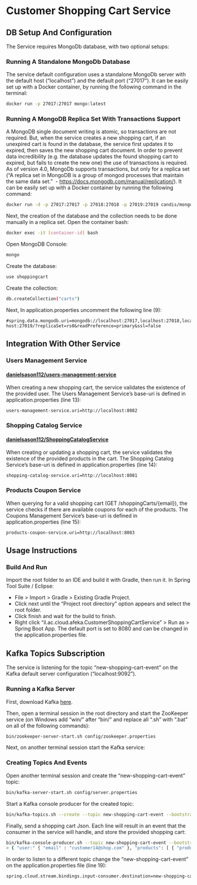 # Customer Shopping Cart Service 
## DB Setup And Configuration
The Service requires MongoDb database, with two optional setups: 
### Running A Standalone MongoDb Database
The service default configuration uses a standalone MongoDb server with the default host (“localhost”) and the default port (“27017”).
It can be easily set up with a Docker container, by running the following command in the terminal: 
```bash
docker run -p 27017:27017 mongo:latest
```
### Running A MongoDB Replica Set With Transactions Support
A MongoDB single document writing is atomic, so transactions are not required. But, when the service creates a new shopping cart, if an unexpired cart is found in the database, the service first updates it to expired, then saves the new shopping cart document. In order to prevent data incredibility (e.g. the database updates the found shopping cart to expired, but fails to create the new one) the use of transactions is required.  As of version 4.0, MongoDb supports transactions, but only for a replica set (​“A replica set in MongoDB is a group of mongod processes that maintain the same data set.” ​ - https://docs.mongodb.com/manual/replication/​).
It can be easily set up with a Docker container by running the following command: 
```bash
docker run -d -p 27017:27017 -p 27018:27018 -p 27019:27019 candis/mongo-replica-set
```
Next, the creation of the database and the collection needs to be done manually in a replica set. Open the container bash: 
```bash
docker exec -it [container-id] bash 
```
Open MongoDB Console: 
```bash
mongo 
```
Create the database: 
```bash
use shoppingcart 
```
Create the collection:
```bash
db.createCollection("carts")
```

Next, In application.properties uncomment the following line (9): 
 ```
#spring.data.mongodb.uri=mongodb://localhost:27017,localhost:27018,local host:27019/?replicaSet=rs0&readPreference=primary&ssl=false 
```
 
## Integration With Other Service 
### Users Management Service
#### [danielsason112/users-management-service](https://github.com/danielsason112/user-management-service)
When creating a new shopping cart, the service validates the existence of the provided user. The Users Management Service’s base-uri is defined in application.properties (line 13): 
```
users-management-service.uri=http://localhost:8082
```
### Shopping Catalog Service
#### [danielsason112/ShoppingCatalogService](https://github.com/danielsason112/ShoppingCatalogService)
When creating or updating a shopping cart, the service validates the existence of the provided products in the cart. The Shopping Catalog Service’s base-uri is defined in application.properties (line 14): 
```
shopping-catalog-service.uri=http://localhost:8081
```
### Products Coupon Service
When querying for a valid shopping cart (GET /shoppingCarts/{email}), the service checks if there are available coupons for each of the products. The Coupons Management Service’s base-uri is defined in application.properties (line 15): 
```
products-coupon-service.uri=http://localhost:8083 
```
## Usage Instructions 
### Build And Run
Import the root folder to an IDE and build it with Gradle, then run it.
In Spring Tool Suite / Eclipse:
- File > Import > Gradle > Existing Gradle Project.
- Click next until the “Project root directory” option appears and select the root folder.
- Click finish and wait for the build to finish.
- Right click “il.ac.cloud.afeka.CustomerShoppingCartService” > Run as > Spring Boot App.
The default port is set to 8080 and can be changed in the application.properties file. 

## Kafka Topics Subscription
The service is listening for the topic “new-shopping-cart-event” on the Kafka default server configuration (“localhost:9092”). 
### Running a Kafka Server
First, download Kafka [here](https://www.apache.org/dyn/closer.cgi?path=/kafka/2.7.0/kafka_2.13-2.7.0.tgz). 

Then, open a terminal session in the root directory and start the ZooKeeper service (on Windows add “win/” after “bin/” and replace all “.sh” with “.bat” on all of the following commands): 
```bash
bin/zookeeper-server-start.sh config/zookeeper.properties
```
Next, on another terminal session start the Kafka service: 
### Creating Topics And Events
Open another terminal session and create the “new-shopping-cart-event” topic: 
```bash
bin/kafka-server-start.sh config/server.properties
```
Start a Kafka console producer for the created topic: 
```bash
bin/kafka-topics.sh --create --topic new-shopping-cart-event --bootstrap-server localhost:9092
```
Finally, send a shopping cart Json. Each line will result in an event that the consumer in the service will handle, and store the provided shopping cart: 
```bash
bin/kafka-console-producer.sh --topic new-shopping-cart-event --bootstrap-server localhost:9092 
> { "user:" { "email" : "customer14@shop.com" }, "products": [ { "productId": "4736cg8", "amount": 1 } ] }
```
In order to listen to a different topic change the “new-shopping-cart-event” on the application.properties file (line 19): 
```bash
spring.cloud.stream.bindings.input-consumer.destination=new-shopping-car t-event
```
 
